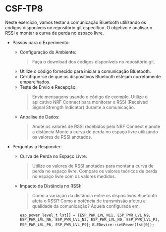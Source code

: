 # CSF-TP8

Neste exercício, vamos testar a comunicação Bluetooth utilizando os códigos disponíveis no repositório git específico. O objetivo é analisar o RSSI e montar a curva de perda no espaço livre.

- Passos para o Experimento:
	- Configuração do Ambiente:
		> Faça o download dos códigos disponíveis no repositório git.
	- Utilize o código fornecido para iniciar a comunicação Bluetooth.
	- Certifique-se de que os dispositivos Bluetooth estejam corretamente emparelhados.
	- Teste de Envio e Recepção:
		> Envie mensagens usando o código de exemplo.
		> Utilize o aplicativo NRF Connect para monitorar o RSSI (Received Signal Strength Indicator) durante a comunicação.
	- Anpalise de Dados:
		> Anote os valores de RSSI recebidos pelo NRF Connect e anote a distância
		> Monte a curva de perda no espaço livre utilizando os valores de RSSI anotados.

- Perguntas a Responder:
	- Curva de Perda no Espaço Livre:
		> Utilize os valores de RSSI anotados para montar a curva de perda no espaço livre.
		> Compare os valores teóricos de perda no espaço livre com os valores medidos.
	- Impacto da Distância no RSSI:
		> Como a variação da distância entre os dispositivos Bluetooth afeta o RSSI?
		> Como a potência de transmissão afetou a qualidade da comunicação? Aquela configurada em:
		
		`esp_power_level_t lst[] = {ESP_PWR_LVL_N11, ESP_PWR_LVL_N9, ESP_PWR_LVL_N6, ESP_PWR_LVL_N3, ESP_PWR_LVL_N0, ESP_PWR_LVL_P3, ESP_PWR_LVL_P6, ESP_PWR_LVL_P9};`
`BLEDevice::setPower(lst[0]);`
